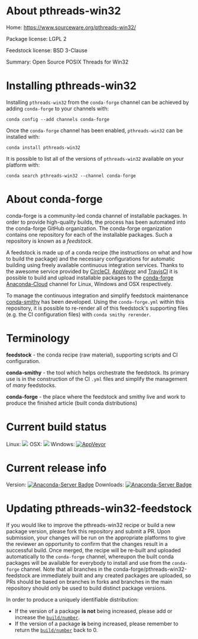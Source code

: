 About pthreads-win32
====================

Home: https://www.sourceware.org/pthreads-win32/

Package license: LGPL 2

Feedstock license: BSD 3-Clause

Summary: Open Source POSIX Threads for Win32



Installing pthreads-win32
=========================

Installing `pthreads-win32` from the `conda-forge` channel can be achieved by adding `conda-forge` to your channels with:

```
conda config --add channels conda-forge
```

Once the `conda-forge` channel has been enabled, `pthreads-win32` can be installed with:

```
conda install pthreads-win32
```

It is possible to list all of the versions of `pthreads-win32` available on your platform with:

```
conda search pthreads-win32 --channel conda-forge
```


About conda-forge
=================

conda-forge is a community-led conda channel of installable packages.
In order to provide high-quality builds, the process has been automated into the
conda-forge GitHub organization. The conda-forge organization contains one repository
for each of the installable packages. Such a repository is known as a *feedstock*.

A feedstock is made up of a conda recipe (the instructions on what and how to build
the package) and the necessary configurations for automatic building using freely
available continuous integration services. Thanks to the awesome service provided by
[CircleCI](https://circleci.com/), [AppVeyor](http://www.appveyor.com/)
and [TravisCI](https://travis-ci.org/) it is possible to build and upload installable
packages to the [conda-forge](https://anaconda.org/conda-forge)
[Anaconda-Cloud](http://docs.anaconda.org/) channel for Linux, Windows and OSX respectively.

To manage the continuous integration and simplify feedstock maintenance
[conda-smithy](http://github.com/conda-forge/conda-smithy) has been developed.
Using the ``conda-forge.yml`` within this repository, it is possible to re-render all of
this feedstock's supporting files (e.g. the CI configuration files) with ``conda smithy rerender``.


Terminology
===========

**feedstock** - the conda recipe (raw material), supporting scripts and CI configuration.

**conda-smithy** - the tool which helps orchestrate the feedstock.
                   Its primary use is in the construction of the CI ``.yml`` files
                   and simplify the management of *many* feedstocks.

**conda-forge** - the place where the feedstock and smithy live and work to
                  produce the finished article (built conda distributions)

Current build status
====================

Linux: ![](https://cdn.rawgit.com/conda-forge/conda-smithy/90845bba35bec53edac7a16638aa4d77217a3713/conda_smithy/static/disabled.svg)
OSX: ![](https://cdn.rawgit.com/conda-forge/conda-smithy/90845bba35bec53edac7a16638aa4d77217a3713/conda_smithy/static/disabled.svg)
Windows: [![AppVeyor](https://ci.appveyor.com/api/projects/status/github/conda-forge/pthreads-win32-feedstock?svg=True)](https://ci.appveyor.com/project/conda-forge/pthreads-win32-feedstock/branch/master)

Current release info
====================
Version: [![Anaconda-Server Badge](https://anaconda.org/conda-forge/pthreads-win32/badges/version.svg)](https://anaconda.org/conda-forge/pthreads-win32)
Downloads: [![Anaconda-Server Badge](https://anaconda.org/conda-forge/pthreads-win32/badges/downloads.svg)](https://anaconda.org/conda-forge/pthreads-win32)


Updating pthreads-win32-feedstock
=================================

If you would like to improve the pthreads-win32 recipe or build a new
package version, please fork this repository and submit a PR. Upon submission,
your changes will be run on the appropriate platforms to give the reviewer an
opportunity to confirm that the changes result in a successful build. Once
merged, the recipe will be re-built and uploaded automatically to the
`conda-forge` channel, whereupon the built conda packages will be available for
everybody to install and use from the `conda-forge` channel.
Note that all branches in the conda-forge/pthreads-win32-feedstock are
immediately built and any created packages are uploaded, so PRs should be based
on branches in forks and branches in the main repository should only be used to
build distinct package versions.

In order to produce a uniquely identifiable distribution:
 * If the version of a package **is not** being increased, please add or increase
   the [``build/number``](http://conda.pydata.org/docs/building/meta-yaml.html#build-number-and-string).
 * If the version of a package **is** being increased, please remember to return
   the [``build/number``](http://conda.pydata.org/docs/building/meta-yaml.html#build-number-and-string)
   back to 0.
